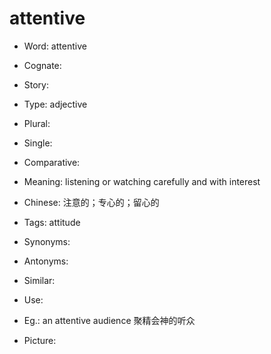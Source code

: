 # attentive

- Word: attentive
- Cognate: 
- Story: 

- Type: adjective
- Plural: 
- Single: 
- Comparative: 
- Meaning: listening or watching carefully and with interest
- Chinese: 注意的；专心的；留心的
- Tags: attitude
- Synonyms: 
- Antonyms: 
- Similar: 
- Use: 
- Eg.: an attentive audience 聚精会神的听众
- Picture: 

